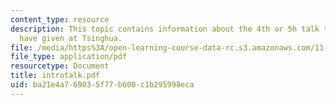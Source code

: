 ```yaml
---
content_type: resource
description: This topic contains information about the 4th or 5h talk that Jan Wampler
  have given at Tsinghua.
file: /media/https%3A/open-learning-course-data-rc.s3.amazonaws.com/11-307-beijing-urban-design-studio-summer-2006/ba21e4a769035f77b600c1b295998eca_introtalk.pdf
file_type: application/pdf
resourcetype: Document
title: introtalk.pdf
uid: ba21e4a7-6903-5f77-b600-c1b295998eca
---
```

